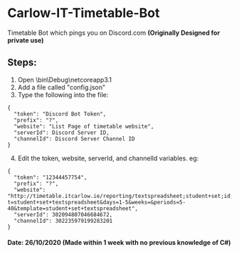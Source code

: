 # Carlow-IT-Timetable-Bot
Timetable Bot which pings you on Discord.com
**(Originally Designed for private use)**

## Steps: 
1. Open \bin\Debug\netcoreapp3.1
1. Add a file called "config.json"
1. Type the following into the file:
```
{
  "token": "Discord Bot Token",
  "prefix": "?",
  "website": "List Page of timetable website",
  "serverId": Discord Server ID,
  "channelId": Discord Server Channel ID
}
```
4. Edit the token, website, serverId, and channelId variables. eg: 
```
{
  "token": "12344457754",
  "prefix": "?",
  "website": "http://timetable.itcarlow.ie/reporting/textspreadsheet;student+set;id;KCCGDB%5F1A%20CW208%0D%0A?t=student+set+textspreadsheet&days=1-5&weeks=&periods=5-40&template=student+set+textspreadsheet",
  "serverId": 302094807046684672,
  "channelId": 302235979199283201
}
```
#### Date: 26/10/2020 (Made within 1 week with no previous knowledge of C#)
